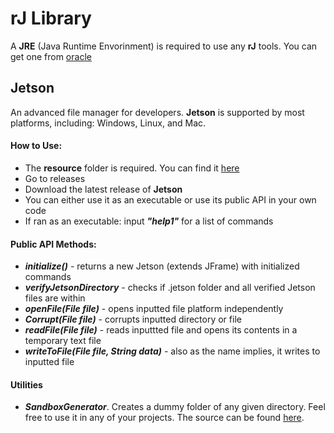 # rJ Library
A **JRE** (Java Runtime Envorinment) is required to use any **rJ** tools. You can get one from [oracle](https://www.oracle.com/java/technologies/downloads/#java17)
## Jetson
An advanced file manager for developers. **Jetson** is supported by most platforms, including: Windows, Linux, and Mac.
#### How to Use:
- The **resource** folder is required. You can find it [here](https://github.com/r6dev/rJToolbox/tree/master/builds/Jetson/resources)
- Go to releases
- Download the latest release of **Jetson**
- You can either use it as an executable or use its public API in your own code
- If ran as an executable: input ***"help1"*** for a list of commands

#### Public API Methods:
- ***initialize()*** - returns a new Jetson (extends JFrame) with initialized commands
- ***verifyJetsonDirectory*** - checks if .jetson folder and all verified Jetson files are within
- ***openFile(File file)*** - opens inputted file platform independently
- ***Corrupt(File file)*** - corrupts inputted directory or file
- ***readFile(File file)*** - reads inputtted file and opens its contents in a temporary text file
- ***writeToFile(File file, String data)*** - also as the name implies, it writes to inputted file
#### Utilities
- ***SandboxGenerator***. Creates a dummy folder of any given directory. Feel free to use it in any of your projects. The source can be found [here](https://github.com/rSIX-Developer/rJToolbox/blob/master/src/com/sBGen/sB.java).
